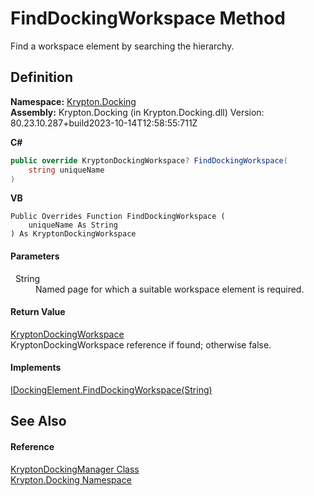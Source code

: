 # FindDockingWorkspace Method


Find a workspace element by searching the hierarchy.



## Definition
**Namespace:** <a href="98399376-cf41-9454-4b4d-4fab2ca20bc7.md">Krypton.Docking</a>  
**Assembly:** Krypton.Docking (in Krypton.Docking.dll) Version: 80.23.10.287+build2023-10-14T12:58:55:711Z

**C#**
``` C#
public override KryptonDockingWorkspace? FindDockingWorkspace(
	string uniqueName
)
```
**VB**
``` VB
Public Overrides Function FindDockingWorkspace ( 
	uniqueName As String
) As KryptonDockingWorkspace
```



#### Parameters
<dl><dt>  String</dt><dd>Named page for which a suitable workspace element is required.</dd></dl>

#### Return Value
<a href="e814f693-ffbf-63be-9a64-6d22d79d6ffd.md">KryptonDockingWorkspace</a>  
KryptonDockingWorkspace reference if found; otherwise false.

#### Implements
<a href="62f4c657-2427-0d70-a324-49aded7de4ae.md">IDockingElement.FindDockingWorkspace(String)</a>  


## See Also


#### Reference
<a href="6c9c237d-95cb-a4ce-72c6-cd7684d3287e.md">KryptonDockingManager Class</a>  
<a href="98399376-cf41-9454-4b4d-4fab2ca20bc7.md">Krypton.Docking Namespace</a>  

